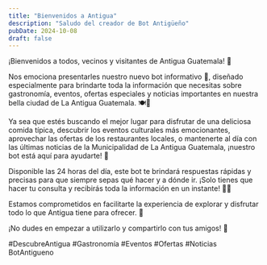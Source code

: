 ```yaml
---
title: "Bienvenidos a Antigua"
description: "Saludo del creador de Bot Antigüeño"
pubDate: 2024-10-08
draft: false
---
```


¡Bienvenidos a todos, vecinos y visitantes de Antigua Guatemala! 👋

Nos emociona presentarles nuestro nuevo bot informativo 🤖, diseñado especialmente para brindarte toda la información que necesitas sobre gastronomía, eventos, ofertas especiales y noticias importantes en nuestra bella ciudad de La Antigua Guatemala. 🍽️🎉

Ya sea que estés buscando el mejor lugar para disfrutar de una deliciosa comida típica, descubrir los eventos culturales más emocionantes, aprovechar las ofertas de los restaurantes locales, o mantenerte al día con las últimas noticias de la Municipalidad de La Antigua Guatemala, ¡nuestro bot está aquí para ayudarte! 🙌

Disponible las 24 horas del día, este bot te brindará respuestas rápidas y precisas para que siempre sepas qué hacer y a dónde ir. ¡Solo tienes que hacer tu consulta y recibirás toda la información en un instante! 📲✨

Estamos comprometidos en facilitarte la experiencia de explorar y disfrutar todo lo que Antigua tiene para ofrecer. 🌄

¡No dudes en empezar a utilizarlo y compartirlo con tus amigos! 💬 

#DescubreAntigua #Gastronomía #Eventos #Ofertas #Noticias BotAntigueno